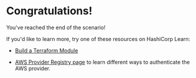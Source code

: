 # Congratulations!

You've reached the end of the scenario!

If you'd like to learn more, try one of these resources on HashiCorp Learn:

- [Build a Terraform Module](https://learn.hashicorp.com/tutorials/terraform/module-create?in=terraform/modules)

- [AWS Provider Registry page](https://registry.terraform.io/providers/hashicorp/aws/latest/docs#authentication) to learn different ways to authenticate the AWS provider.